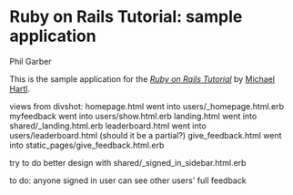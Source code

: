 # Ruby on Rails Tutorial: sample application
Phil Garber

This is the sample application for
the [*Ruby on Rails Tutorial*](http://railstutorial.org/)
by [Michael Hartl](http://michaelhartl.com/).

views from divshot:
homepage.html went into users/_homepage.html.erb
myfeedback went into users/show.html.erb
landing.html went into shared/_landing.html.erb
leaderboard.html went into users/leaderboard.html (should it be a partial?)
give_feedback.html went into static_pages/give_feedback.html.erb

try to do better design with shared/_signed_in_sidebar.html.erb

to do:
anyone signed in user can see other users' full feedback